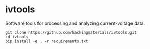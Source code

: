 # ivtools
Software tools for processing and analyzing current-voltage data.

```
git clone https://github.com/hackingmaterials/ivtools.git
cd ivtools
pip install -e . -r requirements.txt
```
